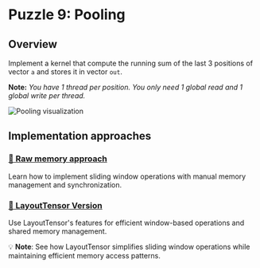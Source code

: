 # Puzzle 9: Pooling

## Overview

Implement a kernel that compute the running sum of the last 3 positions of vector `a` and stores it in vector `out`.

**Note:** _You have 1 thread per position. You only need 1 global read and 1 global write per thread._

![Pooling visualization](./media/videos/720p30/puzzle_09_viz.gif)

## Implementation approaches

### [🔰 Raw memory approach](./raw.md)
Learn how to implement sliding window operations with manual memory management and synchronization.

### [📐 LayoutTensor Version](./layout_tensor.md)
Use LayoutTensor's features for efficient window-based operations and shared memory management.

💡 **Note**: See how LayoutTensor simplifies sliding window operations while maintaining efficient memory access patterns.
